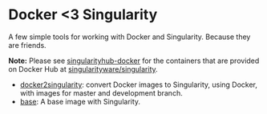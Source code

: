 # Docker <3 Singularity

A few simple tools for working with Docker and Singularity. Because they are friends.

**Note:** Please see [singularityhub-docker](https://github.com/singularityhub/singularity-docker)
for the containers that are provided on Docker Hub at [singularityware/singularity](https://hub.docker.com/r/singularityware/singularity/).

 - [docker2singularity](docker2singularity): convert Docker images to Singularity, using Docker, with images for master and development branch.
 - [base](base): A base image with Singularity.
